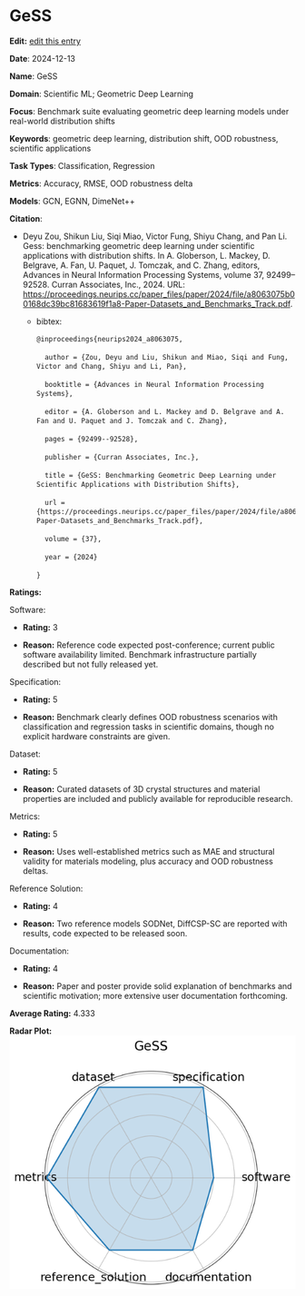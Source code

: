 # GeSS


**Edit:** [edit this entry](https://github.com/mlcommons-science/benchmark/tree/main/source)


**Date**: 2024-12-13


**Name**: GeSS


**Domain**: Scientific ML; Geometric Deep Learning


**Focus**: Benchmark suite evaluating geometric deep learning models under real-world distribution shifts


**Keywords**: geometric deep learning, distribution shift, OOD robustness, scientific applications


**Task Types**: Classification, Regression


**Metrics**: Accuracy, RMSE, OOD robustness delta


**Models**: GCN, EGNN, DimeNet++


**Citation**:


- Deyu Zou, Shikun Liu, Siqi Miao, Victor Fung, Shiyu Chang, and Pan Li. Gess: benchmarking geometric deep learning under scientific applications with distribution shifts. In A. Globerson, L. Mackey, D. Belgrave, A. Fan, U. Paquet, J. Tomczak, and C. Zhang, editors, Advances in Neural Information Processing Systems, volume 37, 92499–92528. Curran Associates, Inc., 2024. URL: https://proceedings.neurips.cc/paper_files/paper/2024/file/a8063075b00168dc39bc81683619f1a8-Paper-Datasets_and_Benchmarks_Track.pdf.

  - bibtex:
      ```
      @inproceedings{neurips2024_a8063075,

        author = {Zou, Deyu and Liu, Shikun and Miao, Siqi and Fung, Victor and Chang, Shiyu and Li, Pan},

        booktitle = {Advances in Neural Information Processing Systems},

        editor = {A. Globerson and L. Mackey and D. Belgrave and A. Fan and U. Paquet and J. Tomczak and C. Zhang},

        pages = {92499--92528},

        publisher = {Curran Associates, Inc.},

        title = {GeSS: Benchmarking Geometric Deep Learning under Scientific Applications with Distribution Shifts},

        url = {https://proceedings.neurips.cc/paper_files/paper/2024/file/a8063075b00168dc39bc81683619f1a8-Paper-Datasets_and_Benchmarks_Track.pdf},

        volume = {37},

        year = {2024}

      }

      ```

**Ratings:**


Software:


  - **Rating:** 3


  - **Reason:** Reference code expected post-conference; current public software availability limited. Benchmark infrastructure partially described but not fully released yet. 


Specification:


  - **Rating:** 5


  - **Reason:** Benchmark clearly defines OOD robustness scenarios with classification and regression tasks in scientific domains, though no explicit hardware constraints are given. 


Dataset:


  - **Rating:** 5


  - **Reason:** Curated datasets of 3D crystal structures and material properties are included and publicly available for reproducible research. 


Metrics:


  - **Rating:** 5


  - **Reason:** Uses well-established metrics such as MAE and structural validity for materials modeling, plus accuracy and OOD robustness deltas. 


Reference Solution:


  - **Rating:** 4


  - **Reason:** Two reference models  SODNet, DiffCSP-SC  are reported with results, code expected to be released soon. 


Documentation:


  - **Rating:** 4


  - **Reason:** Paper and poster provide solid explanation of benchmarks and scientific motivation; more extensive user documentation forthcoming. 


**Average Rating:** 4.333


**Radar Plot:**
 ![Gess radar plot](../../tex/images/gess_radar.png)